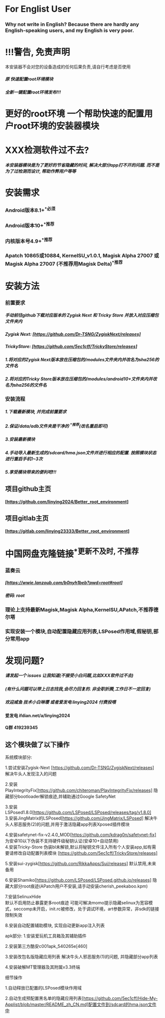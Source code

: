 # For Englist User
### Why not write in English? Because there are hardly any English-speaking users, and my English is very poor.

# !!!警告, 免责声明

本安装器不会对您的设备造成的任何后果负责,请自行考虑是否使用

##### 原 快速配置root环境模块 
##### 全新一键配置root环境发布!!!

# 更好的root环境 一个帮助快速的配置用户root环境的安装器模块

# XXX检测软件过不去?

##### 本安装器模块是为了更好的节省隐藏的时间, 解决大部分app打不开的问题. 而不是为了过检测而设计, 帮助作弊用户等等

# 安装需求
### Android版本8.1+<sup>*必须</sup>
### Android版本10+<sup>*推荐</sup>
### 内核版本号4.9+<sup>*推荐</sup>
### Apatch 10865或10884, KernelSU_v1.0.1, Magisk Alpha 27007 或 Magisk Alpha 27007 (不推荐用Magisk Delta)<sup>*推荐</sup>

# 安装方法

### 前置要求
##### 手动前往github下载对应版本的 Zygisk Next 和 Tricky Store 并放入对应压缩包文件夹内
##### Zygisk Next: [https://github.com/Dr-TSNG/ZygiskNext/releases]
##### TrickyStore: [https://github.com/5ec1cff/TrickyStore/releases]
##### 1.将对应的Zygisk Next版本放在压缩包的/modules文件夹内并改名为sha256的文件名
##### 2.将对应的Tricky Store版本放在压缩包的/modules/android10+文件夹内并改名为sha256的文件名

### 安装流程
##### 1.下载最新模块, 并完成前置要求
##### 2.保证/data/adb文件夹是干净的 <sup>*推荐</sup>(改名重启即可)
##### 3.安装最新模块
##### 4.手动导入最新生成的/sdcard/hma.json文件并进行相应的配置. 按照模块状态进行重启手机1~3次
##### 5.享受模块带来的便利吧!!!

## 项目github主页
#### [https://github.com/linying2024/Better_root_environment]
## 项目gitlab主页
#### [https://gitlab.com/linying23333/Better_root_environment]

# 中国网盘克隆链接<sup>*更新不及时, 不推荐</sup>

### 蓝奏云
##### [https://wwie.lanzoub.com/b0nyh1beb?pwd=root#root]
##### 密码: root

### 理论上支持最新Magisk,Magisk Alpha,KernelSU,APatch,不推荐德尔塔
### 实现安装一个模块,自动配置隐藏应用列表,LSPosed作用域,假秘钥,部分常用app

# 发现问题?

##### 请发起一个 issues 让我知道(不接受小白问题,比如XXX软件过不去)

##### (有什么问题可以带上日志找我,会尽力回复的. 非全职折腾,工作日不一定回复)
##### 欢迎咸鱼 技术小白琳璎 或者爱发电 linying2024 付费投喂

#### 爱发电 ifdian.net/a/linying2024
#### Q群 419239345


## 这个模块做了以下操作

系统模块部分:

1.尝试安装Zygisk-Next [https://github.com/Dr-TSNG/ZygiskNext/releases]
解决牛头人发现注入的问题

2.安装PlayIntegrityFix[https://github.com/chiteroman/PlayIntegrityFix/releases]
隐藏部分bootloader解锁痕迹,并辅助通过Google SafetyNet

3.安装LSPosed1.8.0[https://github.com/LSPosed/LSPosed/releases/tag/v1.8.0]</br>
3.安装JingMatrix的LSPosed[https://github.com/JingMatrix/LSPosed]
解决牛头人邪恶服务(2)的问题,并用于激活隐藏app列表Xposed插件模块

4.安装safetynet-fix-v2.4.0_MOD[https://github.com/kdrag0n/safetynet-fix]
为安卓10以下伪装不支持硬件级秘钥认证(安卓10+自动禁用)</br>
4.安装Tricky-Store
伪装bl未解锁,默认将秘钥文件注入所有个人安装app,如有需要请修改自动配置列表模块
[https://github.com/5ec1cff/TrickyStore/releases]

5.安装sui-zygisk[https://github.com/RikkaApps/Sui/releases]
默认禁用,未来备用

6.安装Shamiko[https://github.com/LSPosed/LSPosed.github.io/releases]
隐藏大部分root痕迹(APatch用户不安装,请手动安装cherish_peekaboo.kpm)

7.安装SelinuxHide </br>
默认不启用防止暴露更多root痕迹
可能可解决momo提示隐藏selinux为宽容模式，seccomp未开启，init.rc被修改，处于调试环境，art参数异常，非sdk的链接限制失效

8.安装自动配置辅助模块, 实现自动更新app注入列表

apk部分:
1.安装爱玩机工具箱及其辅助插件

2.安装第三方酷安c001apk_540265e[460]

3.安装改包名版隐藏应用列表
解决牛头人邪恶服务(1)的问题, 并隐藏部分app列表

4.安装破解MT管理器及其附属v3.3终端

细节操作

1.自动释放已配置的LSPosed模块作用域

2.自动生成预配置黑名单的隐藏应用列表[https://github.com/5ec1cff/Hide-My-Applist/blob/master/README_zh_CN.md]配置文件到/sdcard的hma.json文件中